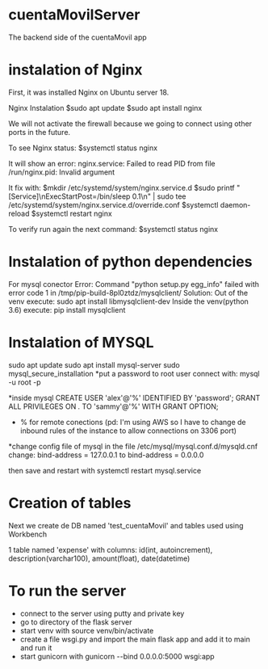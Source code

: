 # cuentaMovilServer
The backend side of the cuentaMovil app

# instalation of Nginx
First, it was installed Nginx on Ubuntu server 18.

Nginx Instalation
$sudo apt update
$sudo apt install nginx

We will not activate the firewall because we going to connect using other ports in the future.

To see Nginx status:
$systemctl status nginx

It will show an error:
nginx.service: Failed to read PID from file /run/nginx.pid: Invalid argument

It fix with:
$mkdir /etc/systemd/system/nginx.service.d
$sudo printf "[Service]\nExecStartPost=/bin/sleep 0.1\n" | sudo tee /etc/systemd/system/nginx.service.d/override.conf
$systemctl daemon-reload
$systemctl restart nginx

To verify run again the next command:
$systemctl status nginx

# Instalation of python dependencies
For mysql conector
Error: 
Command "python setup.py egg_info" failed with error code 1 in /tmp/pip-build-8pl0ztdz/mysqlclient/
Solution:
Out of the venv execute:
sudo apt install libmysqlclient-dev
Inside the venv(python 3.6) execute:
pip install mysqlclient

# Instalation of MYSQL
sudo apt update
sudo apt install mysql-server
sudo mysql_secure_installation
*put a password to root user
connect with:
mysql -u root -p

*inside mysql
CREATE USER 'alex'@'%' IDENTIFIED BY 'password';
GRANT ALL PRIVILEGES ON *.* TO 'sammy'@'%' WITH GRANT OPTION;
* % for remote conections
(pd: I'm using AWS so I have to change de inbound rules of the instance to allow connections on 3306 port)

*change config file of mysql
in the file /etc/mysql/mysql.conf.d/mysqld.cnf change:
bind-address =  127.0.0.1
to 
bind-address =  0.0.0.0

then save and restart with
systemctl restart mysql.service

# Creation of tables
Next we create de DB named 'test_cuentaMovil' and tables used using Workbench

1 table named 'expense' with columns: id(int, autoincrement), description(varchar100), amount(float), date(datetime)

# To run the server
* connect to the server using putty and private key
* go to directory of the flask server
* start venv with source venv/bin/activate
* create a file wsgi.py and import the main flask app and add it to main and run it
* start gunicorn with gunicorn --bind 0.0.0.0:5000 wsgi:app
